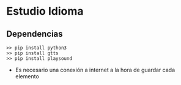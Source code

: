 # Estudio Idioma
## Dependencias
```
>> pip install python3
>> pip install gtts
>> pip install playsound
```

  - Es necesario una conexión a internet a la hora de guardar cada elemento
